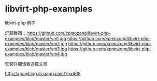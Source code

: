 libvirt-php-examples
====================

libvirt-php 例子

屏幕截图：
https://github.com/xpmozong/libvirt-php-examples/blob/master/vm1.jpg
https://github.com/xpmozong/libvirt-php-examples/blob/master/vm2.jpg
https://github.com/xpmozong/libvirt-php-examples/blob/master/vm3.jpg
https://github.com/xpmozong/libvirt-php-examples/blob/master/vm4.jpg

安装详细请看这篇文章

http://xpmyblog.sinaapp.com/?p=608